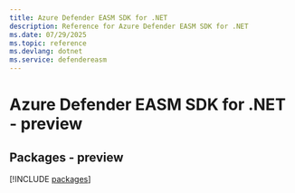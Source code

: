 ```yaml
---
title: Azure Defender EASM SDK for .NET
description: Reference for Azure Defender EASM SDK for .NET
ms.date: 07/29/2025
ms.topic: reference
ms.devlang: dotnet
ms.service: defendereasm
---
```

# Azure Defender EASM SDK for .NET - preview
## Packages - preview
[!INCLUDE [packages](defender-easm-index.md)]